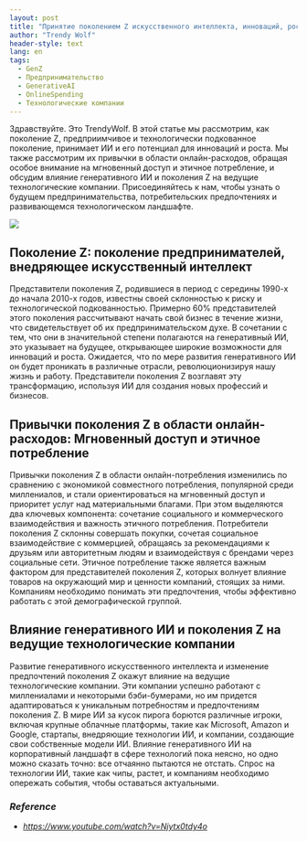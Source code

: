 ```yaml
---
layout: post
title: "Принятие поколением Z искусственного интеллекта, инноваций, роста и этичного потребления"
author: "Trendy Wolf"
header-style: text
lang: en
tags:
  - GenZ
  - Предпринимательство
  - GenerativeAI
  - OnlineSpending
  - Технологические компании
---
```


Здравствуйте. Это TrendyWolf. В этой статье мы рассмотрим, как поколение Z, предприимчивое и технологически подкованное поколение, принимает ИИ и его потенциал для инноваций и роста. Мы также рассмотрим их привычки в области онлайн-расходов, обращая особое внимание на мгновенный доступ и этичное потребление, и обсудим влияние генеративного ИИ и поколения Z на ведущие технологические компании. Присоединяйтесь к нам, чтобы узнать о будущем предпринимательства, потребительских предпочтениях и развивающемся технологическом ландшафте.

<img
    src="https://i.ytimg.com/vi/Njytx0tdy4o/hqdefault.jpg"
/>


## Поколение Z: поколение предпринимателей, внедряющее искусственный интеллект
Представители поколения Z, родившиеся в период с середины 1990-х до начала 2010-х годов, известны своей склонностью к риску и технологической подкованностью. Примерно 60% представителей этого поколения рассчитывают начать свой бизнес в течение жизни, что свидетельствует об их предпринимательском духе. В сочетании с тем, что они в значительной степени полагаются на генеративный ИИ, это указывает на будущее, открывающее широкие возможности для инноваций и роста. Ожидается, что по мере развития генеративного ИИ он будет проникать в различные отрасли, революционизируя нашу жизнь и работу. Представители поколения Z возглавят эту трансформацию, используя ИИ для создания новых профессий и бизнесов.

## Привычки поколения Z в области онлайн-расходов: Мгновенный доступ и этичное потребление
Привычки поколения Z в области онлайн-потребления изменились по сравнению с экономикой совместного потребления, популярной среди миллениалов, и стали ориентироваться на мгновенный доступ и приоритет услуг над материальными благами. При этом выделяются два ключевых компонента: сочетание социального и коммерческого взаимодействия и важность этичного потребления. Потребители поколения Z склонны совершать покупки, сочетая социальное взаимодействие с коммерцией, обращаясь за рекомендациями к друзьям или авторитетным людям и взаимодействуя с брендами через социальные сети. Этичное потребление также является важным фактором для представителей поколения Z, которых волнует влияние товаров на окружающий мир и ценности компаний, стоящих за ними. Компаниям необходимо понимать эти предпочтения, чтобы эффективно работать с этой демографической группой.

## Влияние генеративного ИИ и поколения Z на ведущие технологические компании
Развитие генеративного искусственного интеллекта и изменение предпочтений поколения Z окажут влияние на ведущие технологические компании. Эти компании успешно работают с миллениалами и некоторыми бэби-бумерами, но им придется адаптироваться к уникальным потребностям и предпочтениям поколения Z. В мире ИИ за кусок пирога борются различные игроки, включая крупные облачные платформы, такие как Microsoft, Amazon и Google, стартапы, внедряющие технологии ИИ, и компании, создающие свои собственные модели ИИ. Влияние генеративного ИИ на корпоративный ландшафт в сфере технологий пока неясно, но одно можно сказать точно: все отчаянно пытаются не отстать. Спрос на технологии ИИ, такие как чипы, растет, и компаниям необходимо опережать события, чтобы оставаться актуальными.


### _Reference_
- _https://www.youtube.com/watch?v=Njytx0tdy4o_

